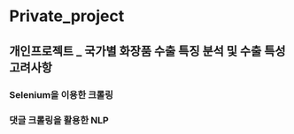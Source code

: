 # Private_project

## 개인프로젝트 _ 국가별 화장품 수출 특징 분석 및 수출 특성 고려사항
### Selenium을 이용한 크롤링
### 댓글 크롤링을 활용한 NLP




